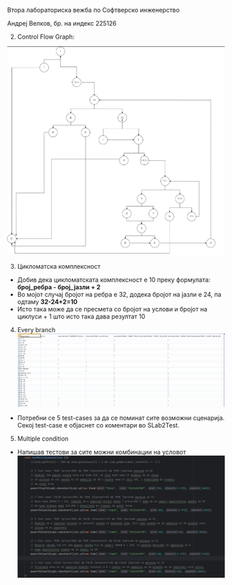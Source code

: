 Втора лабораториска вежба по Софтверско инженерство

Андреј Велков, бр. на индекс 225126

2) Control Flow Graph:

![img_1.png](img_1.png)

3) Цикломатска комплексност
- Добив дека цикломатската комплексност е 10 преку формулата: **број_ребра - број_јазли + 2**
- Во мојот случај бројот на ребра е 32, додека бројот на јазли е 24, па одтаму **32-24+2=10**
- Исто така може да се пресмета со бројот на услови и бројот на циклуси + 1 што исто така дава резултат 10
4) Every branch
![img_5.png](img_5.png)
 - Потребни се 5 test-cases за да се поминат сите возможни сценарија. Секој test-case е објаснет со коментари во SLab2Test.
5) Multiple condition
- Напишав тестови за сите можни комбинации на условот
![img.png](img.png)

